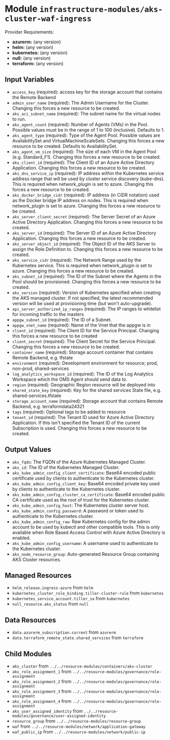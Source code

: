 
# Module `infrastructure-modules/aks-cluster-waf-ingress`

Provider Requirements:
* **azurerm:** (any version)
* **helm:** (any version)
* **kubernetes:** (any version)
* **null:** (any version)
* **terraform:** (any version)

## Input Variables
* `access_key` (required): access key for the storage account that contains the Remote Backend
* `admin_user_name` (required): The Admin Username for the Cluster. Changing this forces a new resource to be created.
* `aks_aci_subnet_name` (required): The subnet name for the virtual nodes to run.
* `aks_agent_count` (required): Number of Agents (VMs) in the Pool. Possible values must be in the range of 1 to 100 (inclusive). Defaults to 1.
* `aks_agent_type` (required): Type of the Agent Pool. Possible values are AvailabilitySet and VirtualMachineScaleSets. Changing this forces a new resource to be created. Defaults to AvailabilitySet.
* `aks_agent_vm_size` (required): The size of each VM in the Agent Pool (e.g. Standard_F1). Changing this forces a new resource to be created.
* `aks_client_id` (required): The Client ID of an Azure Active Directory Application. Changing this forces a new resource to be created.
* `aks_dns_service_ip` (required): IP address within the Kubernetes service address range that will be used by cluster service discovery (kube-dns). This is required when network_plugin is set to azure. Changing this forces a new resource to be created.
* `aks_docker_bridge_cidr` (required): IP address (in CIDR notation) used as the Docker bridge IP address on nodes. This is required when network_plugin is set to azure. Changing this forces a new resource to be created.
* `aks_server_client_secret` (required): The Server Secret of an Azure Active Directory Application. Changing this forces a new resource to be created.
* `aks_server_id` (required): The Server ID of an Azure Active Directory Application. Changing this forces a new resource to be created.
* `aks_server_object_id` (required): The Object ID of the AKS Server to assign the Role Definition to. Changing this forces a new resource to be created.
* `aks_service_cidr` (required): The Network Range used by the Kubernetes service. This is required when network_plugin is set to azure. Changing this forces a new resource to be created.
* `aks_subnet_id` (required): The ID of the Subnet where the Agents in the Pool should be provisioned. Changing this forces a new resource to be created.
* `aks_version` (required): Version of Kubernetes specified when creating the AKS managed cluster. If not specified, the latest recommended version will be used at provisioning time (but won't auto-upgrade).
* `api_server_authorized_ip_ranges` (required): The IP ranges to whitelist for incoming traffic to the masters
* `appgw_subnet_id` (required): The ID of a Subnet.
* `appgw_vnet_name` (required): Name of the Vnet that the appgw is in
* `client_id` (required):  The Client ID for the Service Principal. Changing this forces a new resource to be created
* `client_secret` (required): The Client Secret for the Service Principal. Changing this forces a new resource to be created.
* `container_name` (required): Storage account container that contains Remote Backend, e.g. tfstate
* `environment` (required): Development environment for resource; prod, non-prod, shared-services
* `log_analytics_workspace_id` (required): The ID of the Log Analytics Workspace which the OMS Agent should send data to.
* `region` (required): Geographic Region resource will be deployed into
* `shared_state_key` (required): Key for the shared services State file, e.g. shared-services.tfstate
* `storage_account_name` (required): Storage account that contains Remote Backend, e.g. terraformdata24321
* `tags` (required): Optional tags to be added to resource
* `tenant_id` (required): The Tenant ID used for Azure Active Directory Application. If this isn't specified the Tenant ID of the current Subscription is used. Changing this forces a new resource to be created.

## Output Values
* `aks_fqdn`: The FQDN of the Azure Kubernetes Managed Cluster.
* `aks_id`: The ID of the Kubernetes Managed Cluster.
* `aks_kube_admin_config_client_certificate`: Base64 encoded public certificate used by clients to authenticate to the Kubernetes cluster.
* `aks_kube_admin_config_client_key`: Base64 encoded private key used by clients to authenticate to the Kubernetes cluster.
* `aks_kube_admin_config_cluster_ca_certificate`: Base64 encoded public CA certificate used as the root of trust for the Kubernetes cluster.
* `aks_kube_admin_config_host`: The Kubernetes cluster server host.
* `aks_kube_admin_config_password`: A password or token used to authenticate to the Kubernetes cluster.
* `aks_kube_admin_config_raw`: Raw Kubernetes config for the admin account to be used by kubectl and other compatible tools. This is only available when Role Based Access Control with Azure Active Directory is enabled.
* `aks_kube_admin_config_username`: A username used to authenticate to the Kubernetes cluster.
* `aks_node_resource_group`: Auto-generated Resource Group containing AKS Cluster resources.

## Managed Resources
* `helm_release.ingress-azure` from `helm`
* `kubernetes_cluster_role_binding.tiller-cluster-rule` from `kubernetes`
* `kubernetes_service_account.tiller_sa` from `kubernetes`
* `null_resource.aks_status` from `null`

## Data Resources
* `data.azurerm_subscription.current` from `azurerm`
* `data.terraform_remote_state.shared_services` from `terraform`

## Child Modules
* `aks_cluster` from `../../resource-modules/containers/aks-cluster`
* `aks_role_assignment_1` from `../../resource-modules/governance/role-assignment`
* `aks_role_assignment_2` from `../../resource-modules/governance/role-assignment`
* `aks_role_assignment_3` from `../../resource-modules/governance/role-assignment`
* `aks_role_assignment_4` from `../../resource-modules/governance/role-assignment`
* `aks_user_assigned_identity` from `../../resource-modules/governance/user-assigned-identity`
* `resource_group` from `../../resource-modules/resource-group`
* `waf` from `../../resource-modules/network/application-gateway`
* `waf_public_ip` from `../../resource-modules/network/public-ip`

